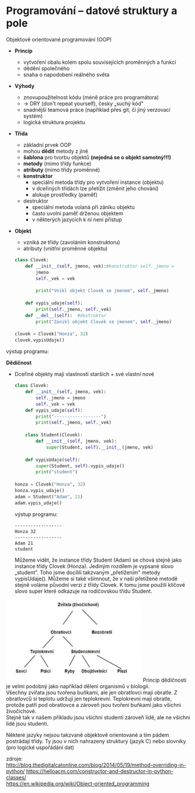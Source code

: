 # Programování – datové struktury a pole

Objektově orientované programování (OOP)
-   **Princip**
    -   vytvoření obalu kolem spolu souvisejících proměnných a funkcí
    -   dědění společného
    -   snaha o napodobení reálného světa
-   **Výhody**
    -   znovupoužitelnost kódu (méně práce pro programátora)
    -   → DRY (don\'t repeat yourself), česky „suchý kód"
    -   snadnější teamová práce (například přes git, či jiný verzovací
        systém)
    -   logická struktura projektu
    
-   **Třída**  
    -   základní prvek OOP
    -   mohou **dědit** metody z jiné
    -   **šablona** pro tvorbu objektů **(nejedná se o objekt samotný!!!)**
    -   **metody** (mimo třídy funkce)
    -   **atributy** (mimo třídy proměnné)
    -   **konstruktor**
        -   speciální metoda třídy pro vytvoření instance (objektu)
        -   v dceřiných třídách lze přetížit (změnit jeho chování)
        -   alokuje prostředky (paměť)
    -   destruktor
        -   speciální metoda volaná při zániku objektu
        -   často uvolní paměť drženou objektem
        -   v některých jazycích k ní není přístup
-   **Objekt**
    -   vzniká ze třídy (zavoláním konstruktoru)
    -   atributy (vnitřní proměnné objektu)
    ```python
    class Clovek:
        def __init__(self, jmeno, vek):#konstruktor self._jmeno =
            jmeno
            self._vek = vek

            print("Vnikl objekt Clovek se jmenem", self._jmeno)

        def vypis_udaje(self):
            print(self._jmeno, self._vek)
        def __del__(self):  #destruktor
            print("Zanikl objekt Clovek se jmenem", self._jmeno)

    clovek = Clovek("Honza", 32)
    clovek.vypisUdaje()
    ```
výstup programu:


**Dědičnost**

-   Dceřiné objekty mají vlastnosti starších + své vlastní nové
    ```python
    class Clovek:
        def __init__(self, jmeno, vek):
            self._jmeno = jmeno
            self._vek = vek
        def vypis_udaje(self):
            print("------------------")
            print(self._jmeno, self._vek)

        class Student(Clovek):
            def __init__(self, jmeno, vek):
                super(Student, self).__init__(jmeno, vek)

        def vypisUdaje(self):
            super(Student, self).vypis_udaje()
            print("student")

    honza = Clovek("Honza", 32)
    honza.vypis_udaje()
    adam = Student("Adam", 21)
    adam.vypis_udaje()
    ```
    výstup programu:
    ```
    ------------------
    Honza 32
    ------------------
    Adam 21
    student
    ```
    Můžeme vidět, že instance třídy Student (Adam) se chová stejně jako
    instance třídy Clovek (Honza). Jediným rozdílem je vypsané slovo
    „student". Toho jsme docílili takzvaným „přetížením" metody
    vypisUdaje(). Můžeme si také všimnout, že v naší přetížené metodě stejně
    voláme původní verzi z třídy Clovek. K tomu jsme použili klíčové slovo
    super které odkazuje na rodičovskou třídu Student.

![](img/1.png)
Princip dědičnosti je velmi podobný jako například
dělení organismů v biologii.\
Všechny zvířata jsou tvořena buňkami, ale jen obratlovci mají obratle. Z
obratlovců si teplotu udržují jen teplokrevní. Teplokrevní mají obratle,
protože patří pod obratlovce a zároveň jsou tvořeni buňkami jako všichni
živočichové.\
Stejně tak v našem příkladu jsou všichni studenti zároveň lidé, ale ne
všichni lidé jsou studenti.

Některé jazyky nejsou takzvaně objektově orientované a tím pádem
postrádají třídy. Ty jsou v nich nahrazeny struktury (jazyk C) nebo
slovníky (pro logické uspořádání dat)

zdroje:\
<http://blog.thedigitalcatonline.com/blog/2014/05/19/method-overriding-in-python/>
<https://helloacm.com/constructor-and-destructor-in-python-classes/>\
<https://en.wikipedia.org/wiki/Object-oriented_programming>
